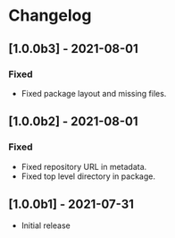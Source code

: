 
# Changelog

## [1.0.0b3] - 2021-08-01

### Fixed
- Fixed package layout and missing files.

## [1.0.0b2] - 2021-08-01

### Fixed
- Fixed repository URL in metadata.
- Fixed top level directory in package.

## [1.0.0b1] - 2021-07-31

- Initial release
